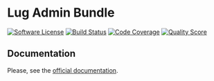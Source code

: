 # Lug Admin Bundle

[![Software License](https://img.shields.io/badge/license-MIT-brightgreen.svg?style=flat-square)](LICENSE)
[![Build Status](https://img.shields.io/travis/php-lug/admin-bundle.svg?style=flat-square)](https://travis-ci.org/php-lug/admin-bundle)
[![Code Coverage](https://img.shields.io/scrutinizer/coverage/g/php-lug/admin-bundle.svg?style=flat-square)](https://scrutinizer-ci.com/g/php-lug/admin-bundle)
[![Quality Score](https://img.shields.io/scrutinizer/g/php-lug/admin-bundle.svg?style=flat-square)](https://scrutinizer-ci.com/g/php-lug/admin-bundle)

## Documentation

Please, see the [official documentation](http://docs.php-lug.org/en/latest/bundles/admin/index.html).
